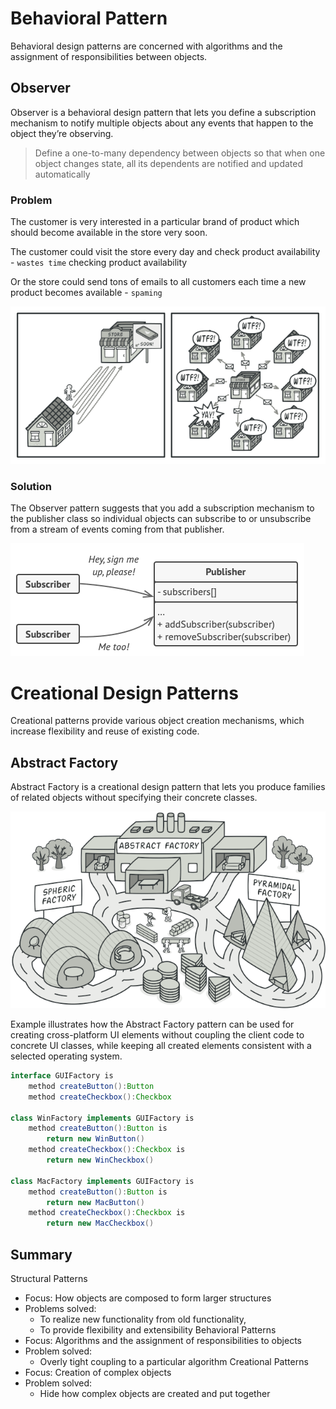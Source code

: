 # Behavioral Pattern
Behavioral design patterns are concerned with algorithms and the assignment of responsibilities between objects.

## Observer
Observer is a behavioral design pattern that lets you define a subscription mechanism to notify multiple objects about any events that happen to the object they’re observing.

> Define a one-to-many dependency between objects so that when one object changes state, all its dependents are notified and updated automatically

### Problem
The customer is very interested in a particular brand of product which should become available in the store very soon.

The customer could visit the store every day and check product availability - `wastes time` checking product availability

Or the store could send tons of emails to all customers each time a new product becomes available - `spaming`

![observer](Assets/observer-problem.png "observer")

### Solution 
The Observer pattern suggests that you add a subscription mechanism to the publisher class so individual objects can subscribe to or unsubscribe from a stream of events coming from that publisher.

![observer](Assets/observer-solution.png "observer")

# Creational Design Patterns
Creational patterns provide various object creation mechanisms, which increase flexibility and reuse of existing code.

## Abstract Factory
Abstract Factory is a creational design pattern that lets you produce families of related objects without specifying their concrete classes.

![observer](Assets/abstract-factory.png "observer")

Example illustrates how the Abstract Factory pattern can be used for creating cross-platform UI elements without coupling the client code to concrete UI classes, while keeping all created elements consistent with a selected operating system.

```java
interface GUIFactory is
    method createButton():Button
    method createCheckbox():Checkbox

class WinFactory implements GUIFactory is
    method createButton():Button is
        return new WinButton()
    method createCheckbox():Checkbox is
        return new WinCheckbox()

class MacFactory implements GUIFactory is
    method createButton():Button is
        return new MacButton()
    method createCheckbox():Checkbox is
        return new MacCheckbox()
```

## Summary
Structural Patterns
* Focus: How objects are composed to form larger structures
* Problems solved:
  * To realize new functionality from old functionality,
  * To provide flexibility and extensibility
Behavioral Patterns
* Focus: Algorithms and the assignment of responsibilities to objects
* Problem solved:
  * Overly tight coupling to a particular algorithm
Creational Patterns
* Focus: Creation of complex objects
* Problem solved:
  * Hide how complex objects are created and put together
